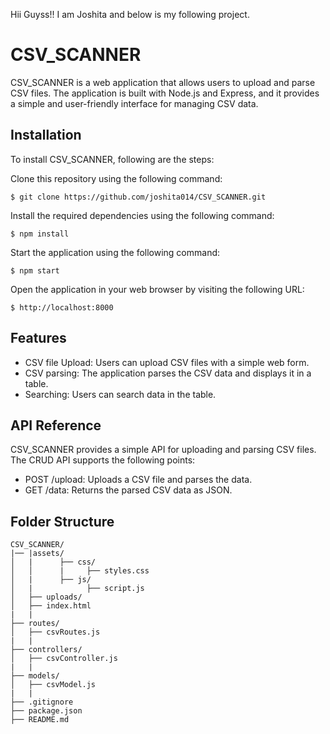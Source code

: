 Hii Guyss!!
I am Joshita and below is my following project.

# CSV_SCANNER
CSV_SCANNER is a web application that allows users to upload and parse CSV files. The application is built with Node.js and Express, and it provides a simple and user-friendly interface for managing CSV data.

## Installation
To install CSV_SCANNER, following are the steps:

Clone this repository using the following command:
```
$ git clone https://github.com/joshita014/CSV_SCANNER.git
```
Install the required dependencies using the following command:
```
$ npm install 
```
Start the application using the following command:
```
$ npm start 
```
Open the application in your web browser by visiting the following URL:
```
$ http://localhost:8000 
```

## Features
* CSV file Upload: Users can upload CSV files with a simple web form.
* CSV parsing: The application parses the CSV data and displays it in a table.
* Searching: Users can search data in the table.

## API Reference
CSV_SCANNER provides a simple API for uploading and parsing CSV files. The CRUD API supports the following points:

* POST /upload: Uploads a CSV file and parses the data.
* GET /data: Returns the parsed CSV data as JSON.

## Folder Structure
```
CSV_SCANNER/
|── |assets/
│   |      ├── css/
│   │      |     ├── styles.css
│   |      ├── js/
│   |            ├── script.js
│   ├── uploads/
│   ├── index.html
|   |
├── routes/
│   ├── csvRoutes.js
|   |
├── controllers/
│   ├── csvController.js
|   |
├── models/
│   ├── csvModel.js
|   |
├── .gitignore
├── package.json
├── README.md

